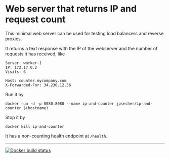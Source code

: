 # Web server that returns IP and request count

This minimal web server can be used for testing load balancers and reverse proxies.

It returns a text response with the IP of the webserver and the number of requests it has received, like

    Server: worker-1
    IP: 172.17.0.2
    Visits: 6

    Host: counter.mycompany.com
    X-Forwarded-For: 34.230.12.56

Run it by

    docker run -d -p 8080:8080 --name ip-and-counter jpsecher/ip-and-counter $(hostname)

Stop it by

    docker kill ip-and-counter

It has a non-counting health endpoint at `/health`.

----

[![Docker build status](https://img.shields.io/docker/build/jpsecher/ip-and-counter.svg)](https://hub.docker.com/r/jpsecher/ip-and-counter/builds/)
